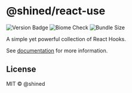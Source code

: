 # @shined/react-use

![Version Badge](https://img.shields.io/npm/v/%40shined%2Freact-use?style=flat&labelColor=%23ffffff&color=%232e8555)
![Biome Check](https://img.shields.io/badge/Checked_with-Biome-60a5fa?style=flat&logo=biome)
![Bundle Size](https://pkg-size.dev/badge/bundle/108293)
<!-- ![License Badge](https://img.shields.io/npm/l/%40shined%2Freact-use) -->

A simple yet powerful collection of React Hooks.

See [documentation](https://sheinsight.github.io/react-use/) for more information.

## License

MIT © @shined
